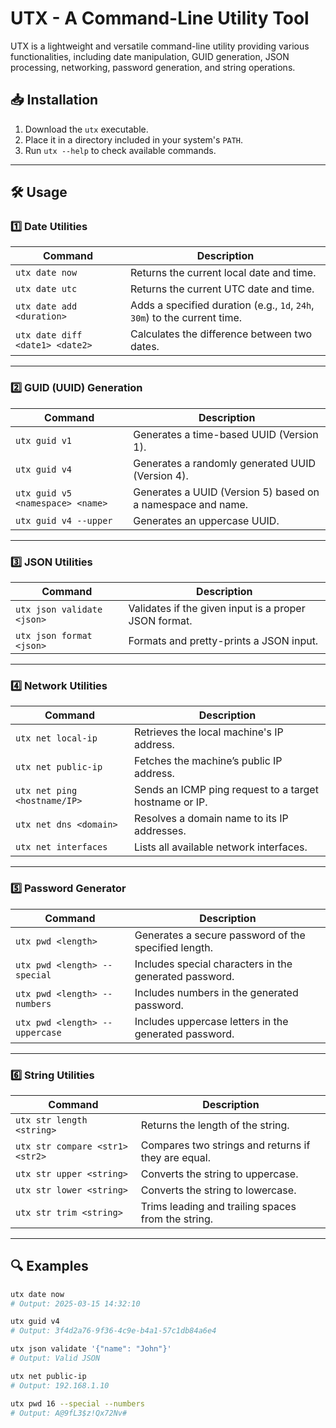 # UTX - A Command-Line Utility Tool

UTX is a lightweight and versatile command-line utility providing various functionalities, including date manipulation, GUID generation, JSON processing, networking, password generation, and string operations.

## 📥 Installation

1. Download the `utx` executable.
2. Place it in a directory included in your system's `PATH`.
3. Run `utx --help` to check available commands.

---

## 🛠️ Usage

### **1️⃣ Date Utilities**
| Command | Description |
|---------|------------|
| `utx date now` | Returns the current local date and time. |
| `utx date utc` | Returns the current UTC date and time. |
| `utx date add <duration>` | Adds a specified duration (e.g., `1d`, `24h`, `30m`) to the current time. |
| `utx date diff <date1> <date2>` | Calculates the difference between two dates. |

---

### **2️⃣ GUID (UUID) Generation**
| Command | Description |
|---------|------------|
| `utx guid v1` | Generates a time-based UUID (Version 1). |
| `utx guid v4` | Generates a randomly generated UUID (Version 4). |
| `utx guid v5 <namespace> <name>` | Generates a UUID (Version 5) based on a namespace and name. |
| `utx guid v4 --upper` | Generates an uppercase UUID. |

---

### **3️⃣ JSON Utilities**
| Command | Description |
|---------|------------|
| `utx json validate <json>` | Validates if the given input is a proper JSON format. |
| `utx json format <json>` | Formats and pretty-prints a JSON input. |

---

### **4️⃣ Network Utilities**
| Command | Description |
|---------|------------|
| `utx net local-ip` | Retrieves the local machine's IP address. |
| `utx net public-ip` | Fetches the machine’s public IP address. |
| `utx net ping <hostname/IP>` | Sends an ICMP ping request to a target hostname or IP. |
| `utx net dns <domain>` | Resolves a domain name to its IP addresses. |
| `utx net interfaces` | Lists all available network interfaces. |

---

### **5️⃣ Password Generator**
| Command | Description |
|---------|------------|
| `utx pwd <length>` | Generates a secure password of the specified length. |
| `utx pwd <length> --special` | Includes special characters in the generated password. |
| `utx pwd <length> --numbers` | Includes numbers in the generated password. |
| `utx pwd <length> --uppercase` | Includes uppercase letters in the generated password. |

---

### **6️⃣ String Utilities**
| Command | Description |
|---------|------------|
| `utx str length <string>` | Returns the length of the string. |
| `utx str compare <str1> <str2>` | Compares two strings and returns if they are equal. |
| `utx str upper <string>` | Converts the string to uppercase. |
| `utx str lower <string>` | Converts the string to lowercase. |
| `utx str trim <string>` | Trims leading and trailing spaces from the string. |

---

## 🔍 Examples
```sh
utx date now
# Output: 2025-03-15 14:32:10

utx guid v4
# Output: 3f4d2a76-9f36-4c9e-b4a1-57c1db84a6e4

utx json validate '{"name": "John"}'
# Output: Valid JSON

utx net public-ip
# Output: 192.168.1.10

utx pwd 16 --special --numbers
# Output: A@9fL3$z!Qx72Nv#

